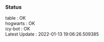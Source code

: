 ### Status


table : OK  
hogwarts : OK  
icy-bot : OK  
Latest Update : 2022-01-13 19:06:26.509385

